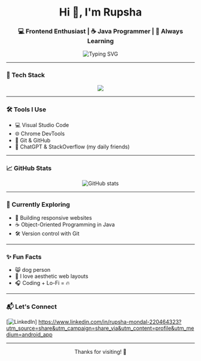 <!-- Pretty GitHub Profile README -->

<h1 align="center">Hi 👋, I'm Rupsha</h1>
<h3 align="center">💻 Frontend Enthusiast | ☕ Java Programmer | 🌱 Always Learning</h3>

<p align="center">
  <img src="https://readme-typing-svg.demolab.com?font=Fira+Code&duration=3000&pause=1000&center=true&vCenter=true&width=435&lines=Frontend+Dev+%7C+Java+Learner;Crafting+web+with+HTML+%26+CSS;Love+Clean+Code+%26+UI+Design!" alt="Typing SVG" />
</p>

---

### 🧰 Tech Stack
<div align="center">
  <img src="https://skillicons.dev/icons?i=html,css,java,vscode,github" />
</div>

---

### 🛠️ Tools I Use
- 💻 Visual Studio Code
- 🌐 Chrome DevTools
- 📂 Git & GitHub
- 🧠 ChatGPT & StackOverflow (my daily friends)

---

### 📈 GitHub Stats

<p align="center">
  <img src="https://github-readme-stats.vercel.app/api?username=YOUR_USERNAME&show_icons=true&theme=tokyonight" alt="GitHub stats" />
</p>

---

### 📌 Currently Exploring
- 🔧 Building responsive websites
- ☕ Object-Oriented Programming in Java
- 🛠️ Version control with Git

---

### ✨ Fun Facts
- 😸 dog person
- 🎨 I love aesthetic web layouts
- 🎧 Coding + Lo-Fi = 🔥

---

### 📬 Let's Connect
[![LinkedIn](https://img.shields.io/badge/-LinkedIn-0A66C2?style=flat&logo=linkedin&logoColor=white)]
https://www.linkedin.com/in/rupsha-mondal-220464323?utm_source=share&utm_campaign=share_via&utm_content=profile&utm_medium=android_app

---

<p align="center">Thanks for visiting! 🌟</p>
